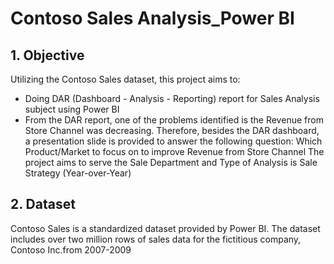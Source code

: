 # Contoso Sales Analysis_Power BI

## 1. Objective
Utilizing the Contoso Sales dataset, this project aims to: 
* Doing DAR (Dashboard - Analysis - Reporting) report for Sales Analysis subject using Power BI
* From the DAR report, one of the problems identified is the Revenue from Store Channel was decreasing. Therefore, besides the DAR dashboard, a presentation slide is provided to answer the following question: Which Product/Market to focus on to improve Revenue from Store Channel
The project aims to serve the Sale Department and Type of Analysis is Sale Strategy (Year-over-Year)

## 2. Dataset
Contoso Sales is a standardized dataset provided by Power BI. The dataset includes over two million rows of sales data for the fictitious company, Contoso Inc.from 2007-2009
